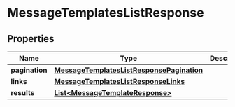 

# MessageTemplatesListResponse


## Properties

| Name | Type | Description | Notes |
|------------ | ------------- | ------------- | -------------|
|**pagination** | [**MessageTemplatesListResponsePagination**](MessageTemplatesListResponsePagination.md) |  |  [optional] |
|**links** | [**MessageTemplatesListResponseLinks**](MessageTemplatesListResponseLinks.md) |  |  [optional] |
|**results** | [**List&lt;MessageTemplateResponse&gt;**](MessageTemplateResponse.md) |  |  [optional] |



